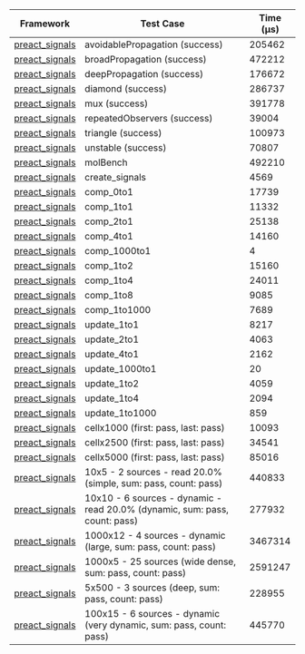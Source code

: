 | Framework | Test Case | Time (μs) |
| --- | --- | --- |
| [preact_signals](https://pub.dev/packages/preact_signals) | avoidablePropagation (success) | 205462 |
| [preact_signals](https://pub.dev/packages/preact_signals) | broadPropagation (success) | 472212 |
| [preact_signals](https://pub.dev/packages/preact_signals) | deepPropagation (success) | 176672 |
| [preact_signals](https://pub.dev/packages/preact_signals) | diamond (success) | 286737 |
| [preact_signals](https://pub.dev/packages/preact_signals) | mux (success) | 391778 |
| [preact_signals](https://pub.dev/packages/preact_signals) | repeatedObservers (success) | 39004 |
| [preact_signals](https://pub.dev/packages/preact_signals) | triangle (success) | 100973 |
| [preact_signals](https://pub.dev/packages/preact_signals) | unstable (success) | 70807 |
| [preact_signals](https://pub.dev/packages/preact_signals) | molBench | 492210 |
| [preact_signals](https://pub.dev/packages/preact_signals) | create_signals | 4569 |
| [preact_signals](https://pub.dev/packages/preact_signals) | comp_0to1 | 17739 |
| [preact_signals](https://pub.dev/packages/preact_signals) | comp_1to1 | 11332 |
| [preact_signals](https://pub.dev/packages/preact_signals) | comp_2to1 | 25138 |
| [preact_signals](https://pub.dev/packages/preact_signals) | comp_4to1 | 14160 |
| [preact_signals](https://pub.dev/packages/preact_signals) | comp_1000to1 | 4 |
| [preact_signals](https://pub.dev/packages/preact_signals) | comp_1to2 | 15160 |
| [preact_signals](https://pub.dev/packages/preact_signals) | comp_1to4 | 24011 |
| [preact_signals](https://pub.dev/packages/preact_signals) | comp_1to8 | 9085 |
| [preact_signals](https://pub.dev/packages/preact_signals) | comp_1to1000 | 7689 |
| [preact_signals](https://pub.dev/packages/preact_signals) | update_1to1 | 8217 |
| [preact_signals](https://pub.dev/packages/preact_signals) | update_2to1 | 4063 |
| [preact_signals](https://pub.dev/packages/preact_signals) | update_4to1 | 2162 |
| [preact_signals](https://pub.dev/packages/preact_signals) | update_1000to1 | 20 |
| [preact_signals](https://pub.dev/packages/preact_signals) | update_1to2 | 4059 |
| [preact_signals](https://pub.dev/packages/preact_signals) | update_1to4 | 2094 |
| [preact_signals](https://pub.dev/packages/preact_signals) | update_1to1000 | 859 |
| [preact_signals](https://pub.dev/packages/preact_signals) | cellx1000 (first: pass, last: pass) | 10093 |
| [preact_signals](https://pub.dev/packages/preact_signals) | cellx2500 (first: pass, last: pass) | 34541 |
| [preact_signals](https://pub.dev/packages/preact_signals) | cellx5000 (first: pass, last: pass) | 85016 |
| [preact_signals](https://pub.dev/packages/preact_signals) | 10x5 - 2 sources - read 20.0% (simple, sum: pass, count: pass) | 440833 |
| [preact_signals](https://pub.dev/packages/preact_signals) | 10x10 - 6 sources - dynamic - read 20.0% (dynamic, sum: pass, count: pass) | 277932 |
| [preact_signals](https://pub.dev/packages/preact_signals) | 1000x12 - 4 sources - dynamic (large, sum: pass, count: pass) | 3467314 |
| [preact_signals](https://pub.dev/packages/preact_signals) | 1000x5 - 25 sources (wide dense, sum: pass, count: pass) | 2591247 |
| [preact_signals](https://pub.dev/packages/preact_signals) | 5x500 - 3 sources (deep, sum: pass, count: pass) | 228955 |
| [preact_signals](https://pub.dev/packages/preact_signals) | 100x15 - 6 sources - dynamic (very dynamic, sum: pass, count: pass) | 445770 |
